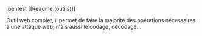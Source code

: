 .pentest
[[Readme (outils)]]

Outil web complet, il permet de faire la majorité des opérations nécessaires à une attaque web, mais aussi le codage, décodage...

